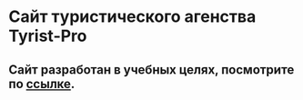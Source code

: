 # Сайт туристического агенства Tyrist-Pro
## Сайт разработан в учебных целях, посмотрите по [ссылке](https://nedovodeevroman.github.io/Anketa_Artema_Islamova/).
